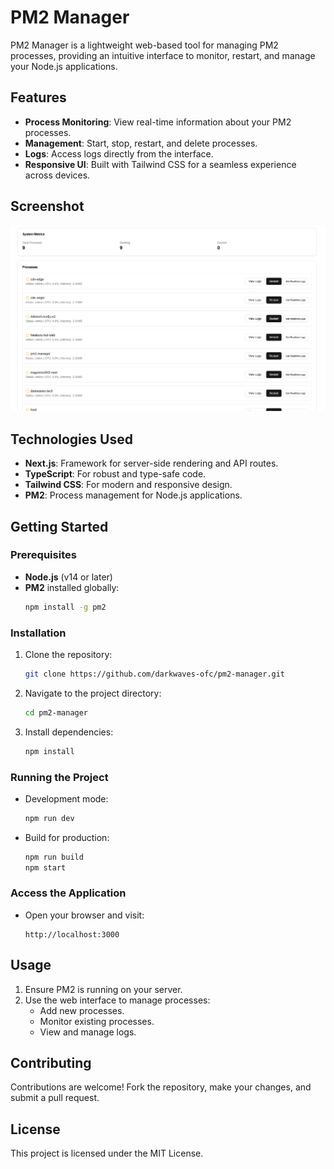 
# PM2 Manager

PM2 Manager is a lightweight web-based tool for managing PM2 processes, providing an intuitive interface to monitor, restart, and manage your Node.js applications.

## Features

- **Process Monitoring**: View real-time information about your PM2 processes.
- **Management**: Start, stop, restart, and delete processes.
- **Logs**: Access logs directly from the interface.
- **Responsive UI**: Built with Tailwind CSS for a seamless experience across devices.

## Screenshot

![PM2 Manager Screenshot](public/screenshots/pm2-manager-home.png)


## Technologies Used

- **Next.js**: Framework for server-side rendering and API routes.
- **TypeScript**: For robust and type-safe code.
- **Tailwind CSS**: For modern and responsive design.
- **PM2**: Process management for Node.js applications.

## Getting Started

### Prerequisites

- **Node.js** (v14 or later)
- **PM2** installed globally:  
  ```bash
  npm install -g pm2
  ```

### Installation

1. Clone the repository:
   ```bash
   git clone https://github.com/darkwaves-ofc/pm2-manager.git
   ```
2. Navigate to the project directory:
   ```bash
   cd pm2-manager
   ```
3. Install dependencies:
   ```bash
   npm install
   ```

### Running the Project

- Development mode:
  ```bash
  npm run dev
  ```
- Build for production:
  ```bash
  npm run build
  npm start
  ```

### Access the Application

- Open your browser and visit:
  ```
  http://localhost:3000
  ```

## Usage

1. Ensure PM2 is running on your server.
2. Use the web interface to manage processes:
   - Add new processes.
   - Monitor existing processes.
   - View and manage logs.

## Contributing

Contributions are welcome! Fork the repository, make your changes, and submit a pull request.

## License

This project is licensed under the MIT License.
